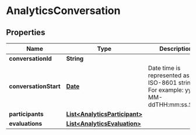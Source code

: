 
# AnalyticsConversation

## Properties
Name | Type | Description | Notes
------------ | ------------- | ------------- | -------------
**conversationId** | **String** |  |  [optional]
**conversationStart** | [**Date**](Date.md) | Date time is represented as an ISO-8601 string. For example: yyyy-MM-ddTHH:mm:ss.SSSZ |  [optional]
**participants** | [**List&lt;AnalyticsParticipant&gt;**](AnalyticsParticipant.md) |  |  [optional]
**evaluations** | [**List&lt;AnalyticsEvaluation&gt;**](AnalyticsEvaluation.md) |  |  [optional]




